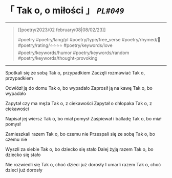 # &#12300; Tak o, o miłości &#12301; *`PL#049`*

---

> [[poetry/2023/02 february/08|08/02/23]]
> 
> #poetry 
> #poetry/lang/pl 
> #poetry/type/free_verse 
> #poetry/rhymed/🔴 
> #poetry/rating/⭐⭐⭐⭐ 
> #poetry/keywords/love #poetry/keywords/humor #poetry/keywords/random #poetry/keywords/thought-provoking 

---

Spotkali się ze sobą
Tak o, przypadkiem
Zaczęli rozmawiać
Tak o, przypadkiem

Odwiózł ją do domu
Tak o, bo wypadało
Zaprosił ją na kawę
Tak o, bo wypadało

Zapytał czy ma męża
Tak o, z ciekawości
Zapytał o chłopaka
Tak o, z ciekawości

Napisał jej wiersz
Tak o, bo miał pomysł
Zaśpiewał i balladę
Tak o, bo miał pomysł 

Zamieszkali razem
Tak o, bo czemu nie
Przespali się ze sobą
Tak o, bo czemu nie

Wyszli za siebie
Tak o, bo dziecko się stało
Dalej żyją razem
Tak o, bo dziecko się stało

Nie rozwiedli się
Tak o, choć dzieci już dorosły
I umarli razem
Tak o, choć dzieci już dorosły